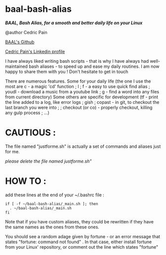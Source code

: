 # baal-bash-alias

_**BAAL, Bash Alias, for a smooth and better daily life on your Linux**_



@author Cedric Pain

[BAAL's Github](https://github.com/leberger/baal-bash-alias)

[Cedric Pain's Linkedin profile](https://linkedin.com/in/cedricpain/)
 
I have always liked writing bash scripts - that is why I have always had well-maintained bash aliases - to speed up and ease my daily routines.
I am now happy to share them with you ! Don't hesitate to get in touch

There are numerous features. Some for your daily life (the one I use the most are c - a magic 'cd' function ; l ; f - a easy to use quick find alias ; youdl - download a music from a youtube link ; g - find a word into any files from current directory)
Some others are specific for development (tf - print the line added to a log, like error logs ; gish ; copast - in git, to checkout the last branch you were into  ; ; checkout (or co) - properly checkout, killing any gulp process ; ...)
 
# CAUTIOUS :
The file named "justforme.sh" is actually a set of commands and aliases just for me.

*please delete the file named justforme.sh"*

# HOW TO :

add these lines at the end of your ~/.bashrc file :

```
if [ -f ~/baal-bash-alias/_main.sh ]; then
  . ~/baal-bash-alias/_main.sh
fi

```

Note that if you have custom aliases, they could be rewritten if they have the same names as the ones from these ones.


You should see a random adage given by fortune - or an error message that states "fortune: command not found" .
In that case, either install fortune from your Linux' repository, or comment out the line which states "fortune"
